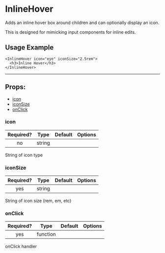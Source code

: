 #  InlineHover
Adds an inline hover box around children and can optionally display an icon.

This is designed for mimicking input components for inline edits.

## Usage Example

```JSX
<InlineHover icon="eye" iconSize="2.5rem">
  <h3>Inline Hover</h3>
</InlineHover>
```

---

## Props:

* [icon](#icon)
* [iconSize](#iconsize)
* [onClick](#onclick)

### icon

| Required? | Type | Default | Options |
|:---:|:---:|---|---|
| no | string | | |

String of icon type

### iconSize

| Required? | Type | Default | Options |
|:---:|:---:|---|---|
| yes | string | | |


String of icon size (rem, em, etc)

### onClick

| Required? | Type | Default | Options |
|:---:|:---:|---|---|
| yes | function | | |

onClick handler